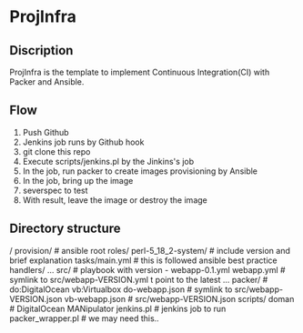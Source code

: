 ProjInfra
=========

## Discription

ProjInfra is the template to implement Continuous Integration(CI) with Packer and Ansible.

## Flow 

 1. Push Github
 2. Jenkins job runs by Github hook
 3. git clone this repo
 4. Execute scripts/jenkins.pl by the Jinkins's job
 5. In the job, run packer to create images provisioning by Ansible
 6. In the job, bring up the image
 7. severspec to test
 8. With result, leave the image or destroy the image

## Directory structure

  / 
    provision/ # ansible root
      roles/
        perl-5_18_2-system/ # include version and brief explanation
          tasks/main.yml # this is followed ansible best practice
          handlers/
          ...
      src/ # playbook with version - webapp-0.1.yml
      webapp.yml # symlink to src/webapp-VERSION.yml t point to the latest
      ...
    packer/
      # do:DigitalOcean vb:Virtualbox
      do-webapp.json # symlink to src/webapp-VERSION.json 
      vb-webapp.json # 
      src/webapp-VERSION.json
    scripts/
      doman # DigitalOcean MANipulator 
      jenkins.pl # jenkins job to run
      packer_wrapper.pl # we may need this.. 
      
